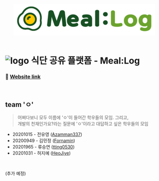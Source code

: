 <div align="center">
	<img src="src/main/webapp/resources/img/logo.png" height="100px">
</div>

<br>

# ![logo](src/main/webapp/resources/favicon/favicon-32x32.png) 식단 공유 플랫폼 - Meal:Log

### 🔗 [Website link](https://meallog.cafe24.com:8080)

<br>

## team 'ㅇ'

> 어쩌다보니 모두 이름에 'ㅇ'이 들어간 학우들의 모임. 그리고,  
> 개발의 천재인가요?라는 질문에 'ㅇ'이라고 대답하고 싶은 학우들의 모임

- 20201015 - 전유영 ([Azamman337](https://github.com/Azamman327))
- 20200949 - 김민정 ([Fornamin](https://github.com/Fornamin))
- 20201965 - 류승연 ([tting0530](https://github.com/tting0530))
- 20201031 - 허지예 ([HeoJiye](https://github.com/HeoJiye))

<br>

(추가 예정)
